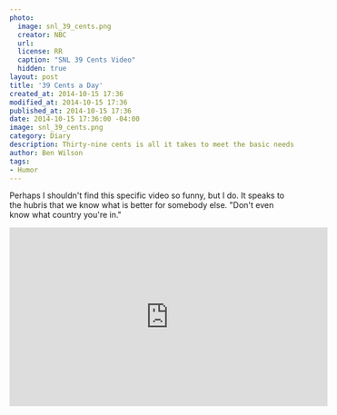 ```yaml
---
photo:
  image: snl_39_cents.png
  creator: NBC
  url: 
  license: RR
  caption: "SNL 39 Cents Video"
  hidden: true
layout: post
title: '39 Cents a Day'
created_at: 2014-10-15 17:36
modified_at: 2014-10-15 17:36
published_at: 2014-10-15 17:36
date: 2014-10-15 17:36:00 -04:00
image: snl_39_cents.png
category: Diary
description: Thirty-nine cents is all it takes to meet the basic needs of these poor villagers.
author: Ben Wilson
tags:
- Humor
---
```

Perhaps I shouldn't find this specific video so funny, but I do. It speaks to the hubris that we know what is better for somebody else. "Don't even know what country you're in."

<!-- more -->

<div class='center-align'>
<iframe width="560" height="315" src="https://www.youtube.com/embed/MEb_epsuLqA" frameborder="0" allowfullscreen></iframe>
</div>
